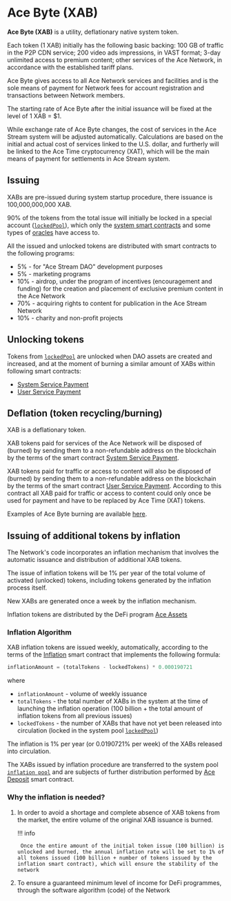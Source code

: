 # Ace Byte (XAB)

**Ace Byte (XAB)** is a utility, deflationary native system token.

Each token (1 XAB) initially has the following basic backing: 100 GB of traffic in the P2P CDN service; 200 video ads impressions, in VAST format; 3-day unlimited access to premium content; other services of the Ace Network, in accordance with the established tariff plans.

Ace Byte gives access to all Ace Network services and facilities and is the sole means of payment for Network fees for account registration and transactions between Network members.

The starting rate of Ace Byte after the initial issuance will be fixed at the level of 1 XAB = $1.

While exchange rate of Ace Byte changes, the cost of services in the Ace Stream system will be adjusted automatically. Calculations are based on the initial and actual cost of services linked to the U.S. dollar, and furtherly will be linked to the Ace Time cryptocurrency (XAT), which will be the main means of payment for settlements in Ace Stream system.


## Issuing

XABs are pre-issued during system startup procedure, there issuance is 100,000,000,000 XAB.

90% of the tokens from the total issue will initially be locked in a special account ([`lockedPool`][1]), which only the [system smart contracts][2] and some types of [oracles][17] have access to.

All the issued and unlocked tokens are distributed with smart contracts to the following programs:

- 5% - for "Ace Stream DAO" development purposes
- 5% - marketing programs
- 10% - airdrop, under the program of incentives (encouragement and funding) for the creation and placement of exclusive premium content in the Ace Network
- 70% - acquiring rights to content for publication in the Ace Stream Network
- 10% - charity and non-profit projects


## Unlocking tokens

Tokens from [`lockedPool`][1] are unlocked when DAO assets are created and increased, and at the moment of burning a similar amount of XABs within following smart contracts:

- [System Service Payment][12]
- [User Service Payment][13]


## Deflation (token recycling/burning)

XAB is a deflationary token.

XAB tokens paid for services of the Ace Network will be disposed of (burned) by sending them to a non-refundable address on the blockchain by the terms of the smart contract [System Service Payment][12].

XAB tokens paid for traffic or access to content will also be disposed of (burned) by sending them to a non-refundable address on the blockchain by the terms of the smart contract [User Service Payment][13]. According to this contract all XAB paid for traffic or access to content could only once be used for payment and have to be replaced by Ace Time (XAT) tokens.

Examples of Ace Byte burning are available [here][14].


## Issuing of additional tokens by inflation

The Network's code incorporates an inflation mechanism that involves the automatic issuance and distribution of additional XAB tokens.

The issue of inflation tokens will be 1% per year of the total volume of activated (unlocked) tokens, including tokens generated by the inflation process itself.

New XABs are generated once a week by the inflation mechanism.

Inflation tokens are distributed by the DeFi program [Ace Assets][5]


### Inflation Algorithm

XAB inflation tokens are issued weekly, automatically, according to the terms of the [Inflation][9] smart contract that implements the following formula:

```python
inflationAmount = (totalTokens - lockedTokens) * 0.000190721
```

where

- `inflationAmount` - volume of weekly issuance
- `totalTokens` - the total number of XABs in the system at the time of launching the inflation operation (100 billion + the total amount of inflation tokens from all previous issues)
- `lockedTokens` - the number of XABs that have not yet been released into circulation (locked in the system pool [`lockedPool`][2])

The inflation is 1% per year (or 0.0190721% per week) of the XABs released into circulation.

The XABs issued by inflation procedure are transferred to the system pool [`inflation pool`][10]
and are subjects of further distribution performed by [Ace Deposit][11] smart contract.

### Why the inflation is needed?

1. In order to avoid a shortage and complete absence of XAB tokens from the market, the entire volume of the original XAB issuance is burned.

    !!! info

        Once the entire amount of the initial token issue (100 billion) is unlocked and burned, the annual inflation rate will be set to 1% of all tokens issued (100 billion + number of tokens issued by the inflation smart contract), which will ensure the stability of the network

2. To ensure a guaranteed minimum level of income for DeFi programmes, through the software algorithm (code) of the Network

<!--
## Initial Offering

Private token sale, in the form of direct sales of Ace Byte (XAB) tokens to strategic partners and users of Ace Stream.

The period of the private token sale: from 06/01/2022 to 11/31/2022. Attention! The token sale may be suspended ahead of schedule, at any time, by the decision of its organizers.

Participants of the private token sale will be entitled to purchase tokens with a discount of up to 50%, depending on the amount and date of purchase:

<table>
    <thead>
        <tr>
            <th>USD, $</th>
            <th colspan="6" style="text-align: center;">
                Discount, %
            </th>
        </tr>
        <tr>
            <th>Amount</th>
            <th>06.2022</th>
            <th>07.2022</th>
            <th>08.2022</th>
            <th>09.2022</th>
            <th>10.2022</th>
            <th>11.2022</th>
        </tr>
    </thead>
    <tbody>
        <tr>
            <td>
                Up to 1 thousand
            </td>
            <td>10</td>
            <td>9</td>
            <td>8</td>
            <td>7</td>
            <td>6</td>
            <td>5</td>
        </tr>
        <tr>
            <td>
                1-10 thousands
            </td>
            <td>15</td>
            <td>13.5</td>
            <td>12</td>
            <td>10.5</td>
            <td>9</td>
            <td>7.5</td>
        </tr>
        <tr>
            <td>
                10-100 thousands
            </td>
            <td>20</td>
            <td>18</td>
            <td>16</td>
            <td>14</td>
            <td>12</td>
            <td>10</td>
        </tr>
        <tr>
            <td>
                100-500<br/>thousands
            </td>
            <td>25</td>
            <td>22.5</td>
            <td>20</td>
            <td>17.5</td>
            <td>15</td>
            <td>12.5</td>
        </tr>
        <tr>
            <td>
                500 thousands -
                <br/>
                1 million
            </td>
            <td>30</td>
            <td>27</td>
            <td>24</td>
            <td>21</td>
            <td>18</td>
            <td>15</td>
        </tr>
        <tr>
            <td>
                1-2 millions
            </td>
            <td>32</td>
            <td>28.8</td>
            <td>25.6</td>
            <td>22.4</td>
            <td>19.2</td>
            <td>16</td>
        </tr>
        <tr>
            <td>
                2-3 millions
            </td>
            <td>34</td>
            <td>30.6</td>
            <td>27.2</td>
            <td>23.8</td>
            <td>20.4</td>
            <td>17</td>
        </tr>
        <tr>
            <td>
                3-4 millions
            </td>
            <td>36</td>
            <td>32.4</td>
            <td>28.8</td>
            <td>25.2</td>
            <td>21.6</td>
            <td>18</td>
        </tr>
        <tr>
            <td>
                4-5 millions
            </td>
            <td>38</td>
            <td>34.2</td>
            <td>30.4</td>
            <td>26.6</td>
            <td>22.8</td>
            <td>19</td>
        </tr>
        <tr>
            <td>
                5-6 millions
            </td>
            <td>40</td>
            <td>36</td>
            <td>32</td>
            <td>28</td>
            <td>24</td>
            <td>20</td>
        </tr>
        <tr>
            <td>
                6-7 millions
            </td>
            <td>42</td>
            <td>37.8</td>
            <td>33.6</td>
            <td>29.4</td>
            <td>25.2</td>
            <td>21</td>
        </tr>
        <tr>
            <td>
                7-8 millions
            </td>
            <td>44</td>
            <td>39.6</td>
            <td>35.2</td>
            <td>30.8</td>
            <td>26.4</td>
            <td>22</td>
        </tr>
        <tr>
            <td>
                8-9 millions
            </td>
            <td>46</td>
            <td>41.4</td>
            <td>36.8</td>
            <td>32.2</td>
            <td>27.6</td>
            <td>23</td>
        </tr>
        <tr>
            <td>
                9-10 millions
            </td>
            <td>48</td>
            <td>43.2</td>
            <td>38.4</td>
            <td>33.6</td>
            <td>28.8</td>
            <td>24</td>
        </tr>
        <tr>
            <td>
                From 10 millions
            </td>
            <td>50</td>
            <td>45</td>
            <td>40</td>
            <td>35</td>
            <td>30</td>
            <td>25</td>
        </tr>
    </tbody>
</table>

The acquisition of tokens within a private token sale is carried out by purchasing the rights to receive a certain amount of tokens.

As the result of buying Ace Stream releases the NFT (ERC-721) bound to amount of tokens sold to the person or organisation. Such NFTs guarantees their exchange for Ace Stream tokes when main network is operational. Circulation of NFT issued by private sell is not limited.

!!! info ""

    ERC-721 - token standard in the Ethereum network

The right to purchase tokens in the amount of up to $1000 is granted to any of the Ace Stream users who have activated any of the premium tariff plans (Smart, Standard, Premium).

Users who have activated the premium tariff on a date prior to 06/01/2022 receive a privileged right to purchase tokens in the amount of up to $10,000 and an additional 10% discount.

To participate in a private token sale, in order to purchase tokens worth more than $1,000, you must submit an appropriate application and receive an invitation from the organizer (Ace Stream).

After the private sale, it will be possible to buy tokens directly on the Ace Stream open trading platform, at a market price.
In addition, OTC transactions will be available: tokens purchase directly from the organizer (Ace Stream). The sale of tokens by the organizer will be carried out at the market price, but not lower than the face value (1 XAB >= 1$).
-->

[1]: ../glossary/system-pools.md#lockedpool
[2]: ../glossary/system-smart-contracts.md
[3]: ../list-of-operations/ace-asset.md
[4]: ../glossary/system-pools.md#unlockedpool
[5]: ../services/ace-asset.md
[7]: ../system-tokens/ace-time.md
[8]: ../system-tokens/ace-asset.md
[9]: ../list-of-operations/inflation.md
[10]: ../glossary/system-pools.md#inflationpool
[11]: ../list-of-operations/ace-deposit.md
[12]: ../list-of-operations/system-service-payment.md
[13]: ../list-of-operations/user-service-payment.md
[14]: examples.md
[17]: ../network-participants/oracles.md
